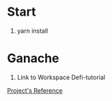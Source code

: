 # Start
1. yarn install

# Ganache
1. Link to Workspace Defi-tutorial



[Project's Reference](https://www.youtube.com/watch?v=CgXQC4dbGUE)
